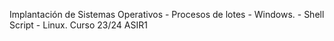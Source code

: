 Implantación de Sistemas Operativos
    - Procesos de lotes - Windows.
    - Shell Script - Linux.
Curso 23/24                   ASIR1 
